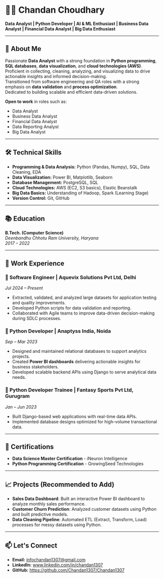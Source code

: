 
# 👨‍💻 Chandan Choudhary
**Data Analyst | Python Developer | AI & ML Enthusiast | Business Data Analyst | Financial Data Analyst | Big Data Enthusiast**

---

## 🧩 About Me
Passionate **Data Analyst** with a strong foundation in **Python programming**, **SQL databases**, **data visualization**, and **cloud technologies (AWS)**.  
Proficient in collecting, cleaning, analyzing, and visualizing data to drive actionable insights and informed decision-making.  
Transitioned from software engineering and QA roles with a strong emphasis on **data validation** and **process optimization**.  
Dedicated to building scalable and efficient data-driven solutions.  

**Open to work** in roles such as:
- Data Analyst
- Business Data Analyst
- Financial Data Analyst
- Data Reporting Analyst
- Big Data Analyst

---

## 🛠️ Technical Skills

- **Programming & Data Analysis:** Python (Pandas, Numpy), SQL, Data Cleaning, EDA
- **Data Visualization:** Power BI, Matplotlib, Seaborn
- **Database Management:** PostgreSQL, SQL
- **Cloud Technologies:** AWS (EC2, S3 basics), Elastic Beanstalk
- **Big Data Basics:** Understanding of Hadoop, Spark (Learning Stage)
- **Version Control:** Git, GitHub

---

## 📚 Education

**B.Tech. (Computer Science)**  
_Deenbandhu Chhotu Ram University, Haryana_  
_2017 – 2022_

---

## 💼 Work Experience

### 🏢 Software Engineer | Aquevix Solutions Pvt Ltd, Delhi  
_Jul 2024 – Present_
- Extracted, validated, and analyzed large datasets for application testing and quality improvements.
- Developed Python scripts for data validation and reporting.
- Collaborated with Agile teams to improve data-driven decision-making during SDLC processes.

### 🏢 Python Developer | Anaptyss India, Noida  
_Sep – Mar 2023_
- Designed and maintained relational databases to support analytics projects.
- Created **Power BI dashboards** delivering actionable insights for business stakeholders.
- Developed scalable backend APIs using Django to serve analytical data needs.

### 🏢 Python Developer Trainee | Fantasy Sports Pvt Ltd, Gurugram  
_Jan – Jun 2023_
- Built Django-based web applications with real-time data APIs.
- Implemented database designs optimized for high-volume transactional data.

---

## 🚀 Certifications

- **Data Science Master Certification** - iNeuron Intelligence
- **Python Programming Certification** - GrowingSeed Technologies

---

## 📈 Projects (Recommended to Add)

- **Sales Data Dashboard**: Built an interactive Power BI dashboard to analyze monthly sales performance.
- **Customer Churn Prediction**: Analyzed customer datasets using Python and built predictive models.
- **Data Cleaning Pipeline**: Automated ETL (Extract, Transform, Load) processes for messy datasets using Python.

---

## 📫 Let's Connect

- **Email:** infochandan1307@gmail.com
- **LinkedIn:** www.linkedin.com/in/chandan1307
- **GitHub:** https://github.com/Chandan1307/Chandan1307
